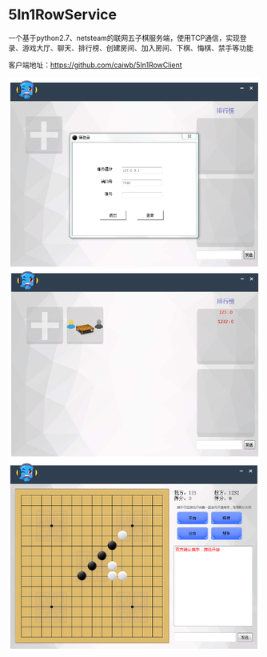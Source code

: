 # 5In1RowService

一个基于python2.7、netsteam的联网五子棋服务端，使用TCP通信，实现登录、游戏大厅、聊天、排行榜、创建房间、加入房间、下棋、悔棋、禁手等功能

客户端地址：https://github.com/caiwb/5In1RowClient

![image](https://github.com/caiwb/5In1RowClient/blob/master/res/screen_shot1.png)
![image](https://github.com/caiwb/5In1RowClient/blob/master/res/screen_shot2.png)
![image](https://github.com/caiwb/5In1RowClient/blob/master/res/screen_shot3.png)



